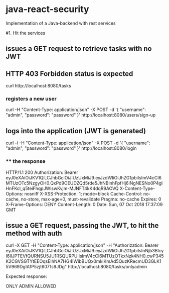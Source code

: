 # java-react-security
Implementation of a Java-backend with rest services

#1. Hit the services

## issues a GET request to retrieve tasks with no JWT
## HTTP 403 Forbidden status is expected
curl http://localhost:8080/tasks

### registers a new user
curl -H "Content-Type: application/json" -X POST -d '{
    "username": "admin",
    "password": "password"
}' http://localhost:8080/users/sign-up

## logs into the application (JWT is generated)
curl -i -H "Content-Type: application/json" -X POST -d '{
    "username": "admin",
    "password": "password"
}' http://localhost:8080/login

### ** the response
HTTP/1.1 200 
Authorization: Bearer eyJ0eXAiOiJKV1QiLCJhbGciOiJIUzUxMiJ9.eyJzdWIiOiJhZG1pbiIsImV4cCI6MTUzOTc5NzgyOH0.QxPd9OEUDZQd5rde5JhNBinhFpfHj6iNgNESNo0P4glHnFKcl_q5teiFhqpJWlswKvjm-MJNFT4kK4dqR9AOVQ
X-Content-Type-Options: nosniff
X-XSS-Protection: 1; mode=block
Cache-Control: no-cache, no-store, max-age=0, must-revalidate
Pragma: no-cache
Expires: 0
X-Frame-Options: DENY
Content-Length: 0
Date: Sun, 07 Oct 2018 17:37:09 GMT


## issue a GET request, passing the JWT, to hit the method with auth

curl -X GET -H "Content-Type: application/json"  -H "Authorization: Bearer eyJ0eXAiOiJKV1QiLCJhbGciOiJIUzUxMiJ9.eyJzdWIiOiJhZG1pbiIsInNjb3BlcyI6IlJPTEVfQURNSU5JU1RSQURPUiIsImV4cCI6MTUzOTkxNzk4NH0.cwP345K2CGVSGTYtEEOqsEIhNA7HG4IWibBUQx0mkiKmAd5QuzKRecmUD3GLK15V969DgIAfP5zjt6071s9JDg" http://localhost:8080/tasks/onlyadmin


Expected response:

ONLY ADMIN ALLOWED
